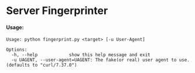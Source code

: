 # Server Fingerprinter

#### Usage:

```
Usage: python fingerprint.py <target> [-u User-Agent]

Options:
  -h, --help            show this help message and exit
  -u UAGENT, --user-agent=UAGENT: The fake(or real) user agent to use. (defaults to "curl/7.37.0")
```
  
